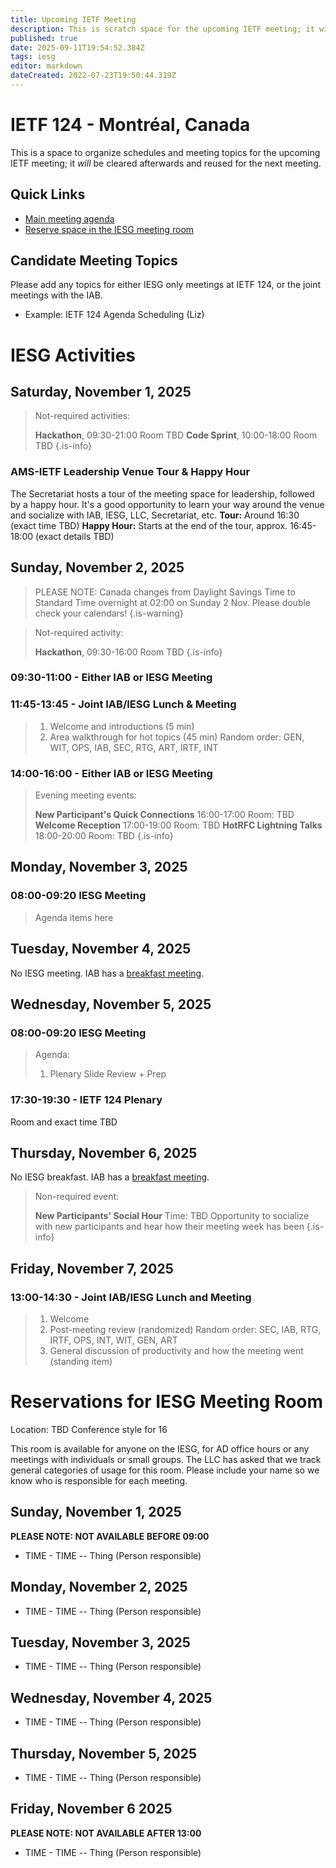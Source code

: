 ```yaml
---
title: Upcoming IETF Meeting
description: This is scratch space for the upcoming IETF meeting; it will be cleared afterwards and reused for the next meeting.
published: true
date: 2025-09-11T19:54:52.384Z
tags: iesg
editor: markdown
dateCreated: 2022-07-23T19:50:44.319Z
---
```


# IETF 124 - Montréal, Canada
This is a space to organize schedules and meeting topics for the upcoming IETF meeting; it *will* be cleared afterwards and reused for the next meeting. 

## Quick Links
- [Main meeting agenda](https://datatracker.ietf.org/meeting/agenda/)
- [Reserve space in the IESG meeting room](#IESGBreakoutRoom)


## Candidate Meeting Topics
Please add any topics for either IESG only meetings at IETF 124, or the joint meetings with the IAB.

- Example: IETF 124 Agenda Scheduling (Liz)


# IESG Activities

## Saturday, November 1, 2025


> Not-required activities:
> 
>  **Hackathon**, 09:30-21:00
>     Room TBD
>  **Code Sprint**, 10:00-18:00
>    Room TBD
{.is-info}



### AMS-IETF Leadership Venue Tour & Happy Hour
The Secretariat hosts a tour of the meeting space for leadership, followed by a happy hour. It's a good opportunity to learn your way around the venue and socialize with IAB, IESG, LLC, Secretariat, etc.
**Tour:** Around 16:30 (exact time TBD)
**Happy Hour:** Starts at the end of the tour, approx. 16:45-18:00 (exact details TBD)




## Sunday, November 2, 2025

> PLEASE NOTE: Canada changes from Daylight Savings Time to Standard Time overnight at 02:00 on Sunday 2 Nov. Please double check your calendars!
{.is-warning}


> Not-required activity:
> 
>   **Hackathon**, 09:30-16:00
>     Room TBD
{.is-info}


### 09:30-11:00 - Either IAB or IESG Meeting

### 11:45-13:45 - Joint IAB/IESG Lunch & Meeting

>1. Welcome and introductions (5 min)
>2. Area walkthrough for hot topics (45 min)
    Random order: GEN, WIT, OPS, IAB, SEC, RTG, ART, IRTF, INT

### 14:00-16:00 - Either IAB or IESG Meeting


> Evening meeting events:
> 
> **New Participant's Quick Connections** 16:00-17:00
>   Room: TBD
> **Welcome Reception** 17:00-19:00
>   Room: TBD
> **HotRFC Lightning Talks** 18:00-20:00
>   Room: TBD
{.is-info}




## Monday, November 3, 2025

### 08:00-09:20 IESG Meeting

>Agenda items here
 
## Tuesday, November 4, 2025

No IESG meeting. IAB has a [breakfast meeting](https://wiki.ietf.org/group/iab/Agenda124).


  
## Wednesday, November 5, 2025
### 08:00-09:20 IESG Meeting 


> Agenda:
> 1. Plenary Slide Review + Prep



### 17:30-19:30 - IETF 124 Plenary 
Room and exact time TBD


## Thursday, November 6, 2025

No IESG breakfast. IAB has a [breakfast meeting](https://wiki.ietf.org/group/iab/Agenda124).

> Non-required event:
> 
> **New Participants' Social Hour** Time: TBD
> Opportunity to socialize with new participants and hear how their meeting week has been
{.is-info}


## Friday, November 7, 2025

### 13:00-14:30 - Joint IAB/IESG Lunch and Meeting

> 1. Welcome
> 2. Post-meeting review (randomized)
    Random order: SEC, IAB, RTG, IRTF, OPS, INT, WIT, GEN, ART
> 3. General discussion of productivity and how the meeting went (standing item)



# <a id="IESGBreakoutRoom"></a>Reservations for IESG Meeting Room

Location: TBD
Conference style for 16

This room is available for anyone on the IESG, for AD office hours or any meetings with individuals or small groups. The LLC has asked that we track general categories of usage for this room. Please include your name so we know who is responsible for each meeting.

## Sunday, November 1, 2025
**PLEASE NOTE: NOT AVAILABLE BEFORE 09:00**

* TIME - TIME -- Thing (Person responsible)

## Monday, November 2, 2025

* TIME - TIME -- Thing (Person responsible)


## Tuesday, November 3, 2025

* TIME - TIME -- Thing (Person responsible)


## Wednesday, November 4, 2025

* TIME - TIME -- Thing (Person responsible)


## Thursday, November 5, 2025

* TIME - TIME -- Thing (Person responsible)


## Friday, November 6 2025
**PLEASE NOTE: NOT AVAILABLE AFTER 13:00**

* TIME - TIME -- Thing (Person responsible)


